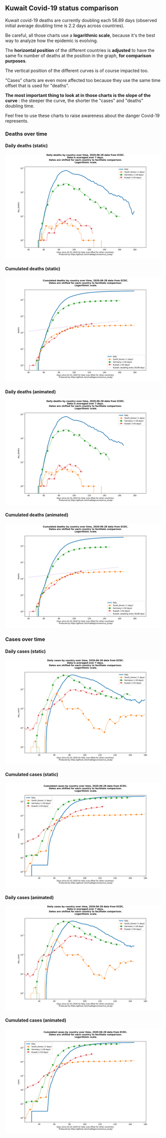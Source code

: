 ## Kuwait Covid-19 status comparison 

Kuwait covid-19 deaths are currently doubling each 56.89 days (observed initial average doubling time is 2.2 days across countries).



Be careful, all those charts use a **logarithmic scale**, because it's the best way to analyze how the epidemic is evolving.
 
The **horizontal position** of the different countries is **adjusted** to have the same fix number of deaths at the position in the graph, **for comparison purposes**.

The vertical position of the different curves is of course impacted too.

"Cases" charts are even more affected too because they use the same time offset that is used for "deaths".

**The most important thing to look at in those charts is the slope of the curve** : the steeper the curve, the shorter the "cases" and "deaths" doubling time.

Feel free to use these charts to raise awareness about the danger Covid-19 represents. 


 
### Deaths over time
 
#### Daily deaths (static)
![Kuwait covid-19 daily deaths static chart](https://raw.githubusercontent.com/madlag/coronavirus_study/master/notebooks/graphs/2020-06-28/countries/Kuwait/2020-06-28_Kuwait_day_deaths.png "Kuwait covid-19 day_deaths static chart")   
 
#### Cumulated deaths (static)
![Kuwait covid-19 cumulated deaths static chart](https://raw.githubusercontent.com/madlag/coronavirus_study/master/notebooks/graphs/2020-06-28/countries/Kuwait/2020-06-28_Kuwait_deaths.png "Kuwait covid-19 deaths static chart")   
 
#### Daily deaths (animated)
![Kuwait covid-19 daily deaths animated chart](https://raw.githubusercontent.com/madlag/coronavirus_study/master/notebooks/graphs/2020-06-28/countries/Kuwait/2020-06-28_Kuwait_day_deaths.gif "Kuwait covid-19 day_deaths animated chart")   
 
#### Cumulated deaths (animated)
![Kuwait covid-19 cumulated deaths animated chart](https://raw.githubusercontent.com/madlag/coronavirus_study/master/notebooks/graphs/2020-06-28/countries/Kuwait/2020-06-28_Kuwait_deaths.gif "Kuwait covid-19 deaths animated chart")   

 
### Cases over time
 
#### Daily cases (static)
![Kuwait covid-19 daily cases static chart](https://raw.githubusercontent.com/madlag/coronavirus_study/master/notebooks/graphs/2020-06-28/countries/Kuwait/2020-06-28_Kuwait_day_cases.png "Kuwait covid-19 day_cases static chart")   
 
#### Cumulated cases (static)
![Kuwait covid-19 cumulated cases static chart](https://raw.githubusercontent.com/madlag/coronavirus_study/master/notebooks/graphs/2020-06-28/countries/Kuwait/2020-06-28_Kuwait_cases.png "Kuwait covid-19 cases static chart")   
 
#### Daily cases (animated)
![Kuwait covid-19 daily cases animated chart](https://raw.githubusercontent.com/madlag/coronavirus_study/master/notebooks/graphs/2020-06-28/countries/Kuwait/2020-06-28_Kuwait_day_cases.gif "Kuwait covid-19 day_cases animated chart")   
 
#### Cumulated cases (animated)
![Kuwait covid-19 cumulated cases animated chart](https://raw.githubusercontent.com/madlag/coronavirus_study/master/notebooks/graphs/2020-06-28/countries/Kuwait/2020-06-28_Kuwait_cases.gif "Kuwait covid-19 cases animated chart")   

